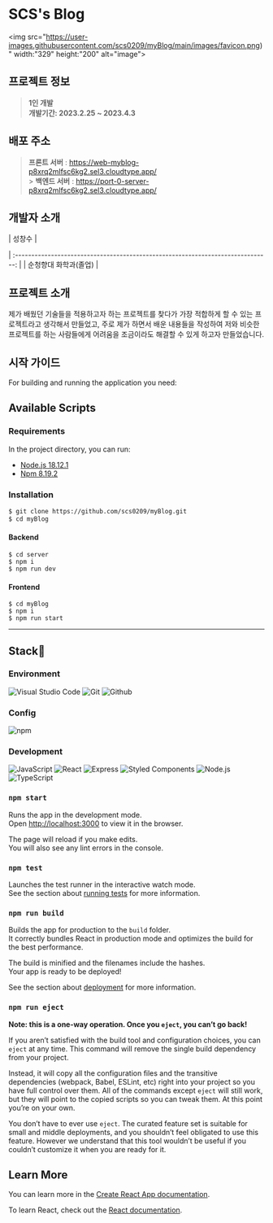 # SCS's Blog

<img src="https://user-images.githubusercontent.com/scs0209/myBlog/main/images/favicon.png)" width:"329" height:"200" alt="image">

## 프로젝트 정보

> **1인 개발** <br/> **개발기간: 2023.2.25 ~ 2023.4.3**

## 배포 주소

> **프론트 서버** : https://web-myblog-p8xrq2mlfsc6kg2.sel3.cloudtype.app/ <br> > **백엔드 서버** : https://port-0-server-p8xrq2mlfsc6kg2.sel3.cloudtype.app/<br>

## 개발자 소개

| 성창수 |

| :------------------------------------------------------------------------------: |
| 순청향대 화학과(졸업) |

## 프로젝트 소개

제가 배웠던 기술들을 적용하고자 하는 프로젝트를 찾다가 가장 적합하게 할 수 있는 프로젝트라고 생각해서 만들었고, 주로 제가 하면서 배운 내용들을 작성하여 저와 비슷한 프로젝트를 하는 사람들에게 어려움을 조금이라도 해결할 수 있게 하고자 만들었습니다.

## 시작 가이드

For building and running the application you need:

## Available Scripts

### Requirements

In the project directory, you can run:

- [Node.js 18.12.1](https://nodejs.org/ca/blog/release/v18.12.1/)
- [Npm 8.19.2](https://www.npmjs.com/package/npm/v/8.19.2)

### Installation

```bash
$ git clone https://github.com/scs0209/myBlog.git
$ cd myBlog
```

#### Backend

```
$ cd server
$ npm i
$ npm run dev
```

#### Frontend

```
$ cd myBlog
$ npm i
$ npm run start
```

---

## Stack🤡

### Environment

![Visual Studio Code](https://img.shields.io/badge/Visual%20Studio%20Code-007ACC?style=for-the-badge&logo=Visual%20Studio%20Code&logoColor=white)
![Git](https://img.shields.io/badge/Git-F05032?style=for-the-badge&logo=Git&logoColor=white)
![Github](https://img.shields.io/badge/GitHub-181717?style=for-the-badge&logo=GitHub&logoColor=white)

### Config

![npm](https://img.shields.io/badge/npm-CB3837?style=for-the-badge&logo=npm&logoColor=white)

### Development

![JavaScript](https://img.shields.io/badge/JavaScript-F7DF1E?style=for-the-badge&logo=Javascript&logoColor=white)
![React](https://img.shields.io/badge/React-20232A?style=for-the-badge&logo=react&logoColor=61DAFB)
![Express](https://img.shields.io/badge/express-%20-%23000.svg?&style=for-the-badge&logo=express&logoColor=white")
![Styled Components](https://img.shields.io/badge/styled--components-%20-%23DB7093.svg?&style=for-the-badge&logo=styled-components&logoColor=white")
![Node.js](https://img.shields.io/badge/node.js-%20-%23339933.svg?&style=for-the-badge&logo=node.js&logoColor=white")
![TypeScript](https://img.shields.io/badge/typescript-%20-%23007ACC.svg?&style=for-the-badge&logo=typescript&logoColor=white")

### `npm start`

Runs the app in the development mode.\
Open [http://localhost:3000](http://localhost:3000) to view it in the browser.

The page will reload if you make edits.\
You will also see any lint errors in the console.

### `npm test`

Launches the test runner in the interactive watch mode.\
See the section about [running tests](https://facebook.github.io/create-react-app/docs/running-tests) for more information.

### `npm run build`

Builds the app for production to the `build` folder.\
It correctly bundles React in production mode and optimizes the build for the best performance.

The build is minified and the filenames include the hashes.\
Your app is ready to be deployed!

See the section about [deployment](https://facebook.github.io/create-react-app/docs/deployment) for more information.

### `npm run eject`

**Note: this is a one-way operation. Once you `eject`, you can’t go back!**

If you aren’t satisfied with the build tool and configuration choices, you can `eject` at any time. This command will remove the single build dependency from your project.

Instead, it will copy all the configuration files and the transitive dependencies (webpack, Babel, ESLint, etc) right into your project so you have full control over them. All of the commands except `eject` will still work, but they will point to the copied scripts so you can tweak them. At this point you’re on your own.

You don’t have to ever use `eject`. The curated feature set is suitable for small and middle deployments, and you shouldn’t feel obligated to use this feature. However we understand that this tool wouldn’t be useful if you couldn’t customize it when you are ready for it.

## Learn More

You can learn more in the [Create React App documentation](https://facebook.github.io/create-react-app/docs/getting-started).

To learn React, check out the [React documentation](https://reactjs.org/).
